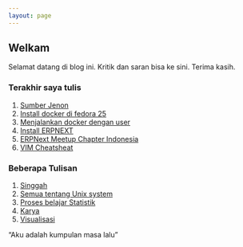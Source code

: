```yaml
---
layout: page
---
```


## Welkam

Selamat datang di blog ini. Kritik dan saran bisa ke sini. Terima kasih.

### Terakhir saya tulis 

1. [Sumber Jenon](/singgah/sumberjenon/)
2. [Install docker di fedora 25](/unix/install_docker/)
3. [Menjalankan docker dengan user](/unix/dont-let-non-root-user-run-docker/)
4. [Install ERPNEXT](/learn/install_erpnext/)
5. [ERPNext Meetup Chapter Indonesia](/Singgah/ERPNextMeetup/)
6. [VIM Cheatsheat](/learn/vim_cheatsheat/)
### Beberapa Tulisan

1. [Singgah](/singgah/)
2. [Semua tentang Unix system](/unix/)
3. [Proses belajar Statistik](/ngangsukaweruh/)
4. [Karya](/karya/)
5. [Visualisasi](/visualisasi/)















<div id="quote">
	<div class="inner">
		<div id="blockquote">
		    “Aku adalah kumpulan masa lalu”
		</div>
	</div>
</div>
